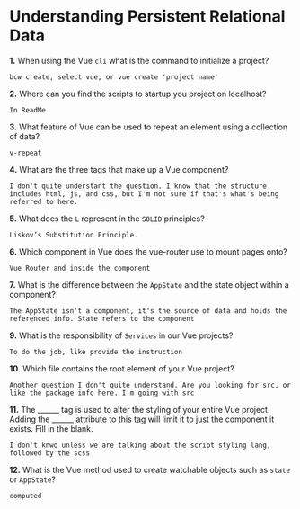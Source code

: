# Understanding Persistent Relational Data

**1.** When using the Vue `cli` what is the command to initialize a project?
<!-- enter you answer in the space below -->
```
bcw create, select vue, or vue create 'project name'
```
**2.** Where can you find the scripts to startup you project on localhost?
<!-- enter you answer in the space below -->
```
In ReadMe
```
**3.** What feature of Vue can be used to repeat an element using a collection of data?
<!-- enter you answer in the space below -->
```
v-repeat
```
**4.** What are the three tags that make up a Vue component?
<!-- enter you answer in the space below -->
```
I don't quite understant the question. I know that the structure includes html, js, and css, but I'm not sure if that's what's being referred to here.
```
**5.** What does the `L` represent in the `SOLID` principles?
<!-- enter you answer in the space below -->
```
Liskov’s Substitution Principle.
```
**6.** Which component in Vue does the vue-router use to mount pages onto?
<!-- enter you answer in the space below -->
```
Vue Router and inside the component
```
**7.** What is the difference between the `AppState` and the state object within a component?
<!-- enter you answer in the space below -->
```
The AppState isn't a component, it's the source of data and holds the referenced info. State refers to the component
```
**9.** What is the responsibility of `Services` in our Vue projects?
<!-- enter you answer in the space below -->
```
To do the job, like provide the instruction
```
**10.** Which file contains the root element of your Vue project?
<!-- enter you answer in the space below -->
```
Another question I don't quite understand. Are you looking for src, or like the package info here. I'm going with src
```
**11.** The ______ tag is used to alter the styling of your entire Vue project.  Adding the ______ attribute to this tag will limit it to just the component it exists.  Fill in the blank.
<!-- enter you answer in the space below -->
```
I don't knwo unless we are talking about the script styling lang, followed by the scss
```
**12.** What is the Vue method used to create watchable objects such as `state` or `AppState`?
<!-- enter you answer in the space below -->
```
computed
```